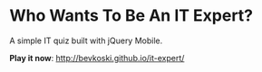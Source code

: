 # Who Wants To Be An IT Expert?
A simple IT quiz built with jQuery Mobile.

**Play it now**: http://bevkoski.github.io/it-expert/
